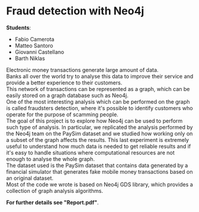 # Fraud detection with Neo4j

**Students**:

- Fabio Camerota
- Matteo Santoro
- Giovanni Castellano
- Barth Niklas

Electronic money transactions generate large amount of data. <br /> Banks all over the world try to analyse this data to improve their service and provide a better experience to their customers.<br /> 
This network of transactions can be represented as a graph, which can be easily stored on a graph database such as Neo4j. <br /> 
One of the most interesting analysis which can be performed on the graph is called fraudsters detection, where it's possible to identify customers who operate for the purpose of scamming people.<br /> 
The goal of this project is to explore how Neo4j can be used to perform such type of analysis. In particular, we replicated the analysis performed by the Neo4j team on the PaySim dataset and we studied how working only on a subset of the graph affects the results.
This last experiment is extremely useful to understand how much data is needed to get reliable results and if it's easy to handle situations where computational resources are not enough to analyse the whole graph.<br /> 
The dataset used is the PaySim dataset that contains data generated by a financial simulator that generates fake mobile money transactions based on an original dataset. <br /> 
Most of the code we wrote is based on Neo4j GDS library, which provides a collection of graph analysis algorithms.
<br /> 

**For further details see "Report.pdf"**.
